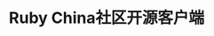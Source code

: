 ---
description: 界面很一般，供粉丝们错爱。
layout: post
results:
- primaryGenreName: Social Networking
  version: '1.2'
  trackViewUrl: https://itunes.apple.com/cn/app/ruby-china-she-qu-kai-yuan/id789643801?mt=8&uo=4
  artworkUrl100: http://a1021.phobos.apple.com/us/r30/Purple6/v4/ae/59/9b/ae599b44-e622-ca04-a52b-7c32c05696a1/mzl.okstthpq.png
  artworkUrl60: http://a1410.phobos.apple.com/us/r30/Purple/v4/61/97/a4/6197a472-565e-7fc3-0281-31d42ff6a601/icon.png
  userRatingCountForCurrentVersion: 1
  sellerName: XiaoMin Chen
  supportedDevices:
  - iPhone4S
  - iPhone5
  - iPad23G
  - iPhone4
  - iPadFourthGen
  - iPadMini
  - iPhone5s
  - iPad2Wifi
  - iPhone-3GS
  - iPadThirdGen4G
  - iPadFourthGen4G
  - iPadMini4G
  - iPhone5c
  - iPodTouchourthGen
  - iPadThirdGen
  - iPodTouchFifthGen
  genres:
  - 社交
  - 生活
  trackName: Ruby China社区开源客户端
  description: '爱 Ruby，爱 Rails

    爱互联网，爱 Web 开发，爱最新最潮的技术

    爱学习，爱沟通，也爱传播

    我们不管你是谁，只要你喜欢 Ruby，喜欢 Rails

    这里是 Ruby & Rails 的中国社区，作我们最好的交流和沟通的大本营

    一直以来，Ruby 在中国都没有一个靠谱的社区，我们几个打算认真的把这个站做起来，改善中国 Rubyist 交流的方式。Ruby China
    Group 是一个非营利组织，它旨在为中国的 Ruby 和 Rails 爱好者提供一个自由，开放的交流平台。


    我们的口号是:

    We push the China Ruby & Rails community forward!!


    客户端源码github地址：https://github.com/jimneylee/JLRubyChina-iPhone

    欢迎热心同学fork&pull request'
  price: 0
  trackId: 789643801
  releaseDate: '2014-01-16T02:31:11Z'
  screenshotUrls:
  - http://a3.mzstatic.com/us/r30/Purple4/v4/86/4b/f2/864bf201-bdcd-edd6-e605-a71691ecb470/screen1136x1136.jpeg
  - http://a3.mzstatic.com/us/r30/Purple6/v4/ff/0b/c9/ff0bc9e8-d6b5-9266-7df0-d4ae24a65d31/screen1136x1136.jpeg
  - http://a1.mzstatic.com/us/r30/Purple/v4/49/90/82/49908229-6cf3-34e8-46ca-023ebff60320/screen1136x1136.jpeg
  - http://a3.mzstatic.com/us/r30/Purple/v4/d8/d9/aa/d8d9aaae-546a-a43a-7c42-5fd2890fd0cf/screen1136x1136.jpeg
  - http://a4.mzstatic.com/us/r30/Purple/v4/40/3e/e8/403ee8eb-4163-32cf-6714-418688068310/screen1136x1136.jpeg
  artistViewUrl: https://itunes.apple.com/cn/artist/xiaomin-chen/id577093279?uo=4
  primaryGenreId: 6005
  averageUserRatingForCurrentVersion: 5
  kind: software
  fileSizeBytes: '4253730'
  bundleId: cn.rafood.rubychina
  releaseNotes: '1、修复表情显示不完整问题

    2、修复回复多行，回复按钮无法点击问题

    3、修复第一个回复崩溃的问题

    4、修复回复列表未排序的问题'
  trackContentRating: 4+
  artistName: XiaoMin Chen
  trackCensoredName: Ruby China社区开源客户端
  isGameCenterEnabled: false
  contentAdvisoryRating: 4+
  languageCodesISO2A:
  - AR
  - CS
  - DA
  - NL
  - EN
  - FR
  - DE
  - IT
  - JA
  - KO
  - PL
  - PT
  - RO
  - RU
  - ZH
  - SK
  - SL
  - ES
  - SV
  - TH
  - ZH
  - TR
  - UK
  features: &a []
  wrapperType: software
  artworkUrl512: http://a1021.phobos.apple.com/us/r30/Purple6/v4/ae/59/9b/ae599b44-e622-ca04-a52b-7c32c05696a1/mzl.okstthpq.png
  formattedPrice: 免费
  artistId: 577093279
  genreIds:
  - '6005'
  - '6012'
  currency: CNY
  ipadScreenshotUrls: *a
category: 社交
tags: tag1
resultCount: 1
title: Ruby China社区开源客户端

---